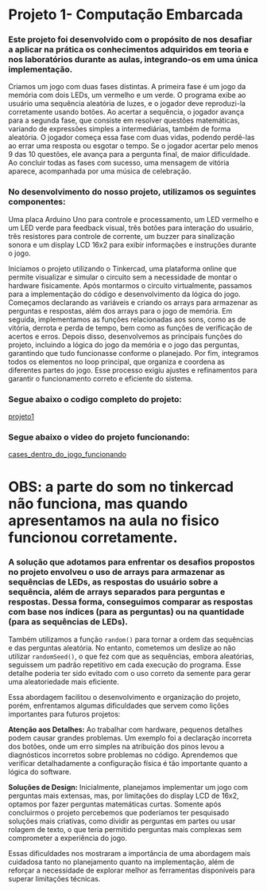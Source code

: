 # Projeto 1- Computação Embarcada

  ### Este projeto foi desenvolvido com o propósito de nos desafiar a aplicar na prática os conhecimentos adquiridos em teoria e nos laboratórios durante as aulas, integrando-os em uma única implementação. 
  
  Criamos um jogo com duas fases distintas. A primeira fase é um jogo da memória com dois LEDs, um vermelho e um verde. O programa exibe ao usuário uma sequência aleatória de luzes, e o jogador deve reproduzi-la corretamente usando botões. Ao acertar a sequência, o jogador avança para a segunda fase, que consiste em resolver questões matemáticas, variando de expressões simples a intermediárias, também de forma aleatória. O jogador começa essa fase com duas vidas, podendo perdê-las ao errar uma resposta ou esgotar o tempo. Se o jogador acertar pelo menos 9 das 10 questões, ele avança para a pergunta final, de maior dificuldade. Ao concluir todas as fases com sucesso, uma mensagem de vitória aparece, acompanhada por uma música de celebração.

  ### No desenvolvimento do nosso projeto, utilizamos os seguintes componentes: 
Uma placa Arduino Uno para controle e processamento, um LED vermelho e um LED verde para feedback visual, três botões para interação do usuário, três resistores para controle de corrente, um buzzer para sinalização sonora e um display LCD 16x2 para exibir informações e instruções durante o jogo.

  Iniciamos o projeto utilizando o Tinkercad, uma plataforma online que permite visualizar e simular o circuito sem a necessidade de montar o hardware fisicamente. 
  Após montarmos o circuito virtualmente, passamos para a implementação do código e desenvolvimento da lógica do jogo. Começamos declarando as variáveis e criando os arrays para armazenar as perguntas e respostas, além dos arrays para o jogo de memória. Em seguida, implementamos as funções relacionadas aos sons, como as de vitória, derrota e perda de tempo, bem como as funções de verificação de acertos e erros.  Depois disso, desenvolvemos as principais funções do projeto, incluindo a lógica do jogo da memória e o jogo das perguntas, garantindo que tudo funcionasse conforme o planejado. 
  Por fim, integramos todos os elementos no loop principal, que organiza e coordena as diferentes partes do jogo. Esse processo exigiu ajustes e refinamentos para garantir o funcionamento correto e eficiente do sistema.

  ### Segue abaixo o codigo completo do projeto:

  [projeto1](main.c)

  ### Segue abaixo o video do projeto funcionando:
  
  [cases_dentro_do_jogo_funcionando](video.mp4)
  # OBS: a parte do som no tinkercad não funciona, mas quando apresentamos na aula no fisico funcionou corretamente.

  ### A solução que adotamos para enfrentar os desafios propostos no projeto envolveu o uso de arrays para armazenar as sequências de LEDs, as respostas do usuário sobre a sequência, além de arrays separados para perguntas e respostas. Dessa forma, conseguimos comparar as respostas com base nos índices (para as perguntas) ou na quantidade (para as sequências de LEDs). 

Também utilizamos a função `random()` para tornar a ordem das sequências e das perguntas aleatória. No entanto, cometemos um deslize ao não utilizar `randomSeed()`, o que fez com que as sequências, embora aleatórias, seguissem um padrão repetitivo em cada execução do programa. Esse detalhe poderia ter sido evitado com o uso correto da semente para gerar uma aleatoriedade mais eficiente.

Essa abordagem facilitou o desenvolvimento e organização do projeto, porém, enfrentamos algumas dificuldades que servem como lições importantes para futuros projetos:

   **Atenção aos Detalhes:**
Ao trabalhar com hardware, pequenos detalhes podem causar grandes problemas. Um exemplo foi a declaração incorreta dos botões, onde um erro simples na atribuição dos pinos levou a diagnósticos incorretos sobre problemas no código. Aprendemos que verificar detalhadamente a configuração física é tão importante quanto a lógica do software.

   **Soluções de Design:**
Inicialmente, planejamos implementar um jogo com perguntas mais extensas, mas, por limitações do display LCD de 16x2, optamos por fazer perguntas matemáticas curtas. Somente após concluirmos o projeto percebemos que poderíamos ter pesquisado soluções mais criativas, como dividir as perguntas em partes ou usar rolagem de texto, o que teria permitido perguntas mais complexas sem comprometer a experiência do jogo.

Essas dificuldades nos mostraram a importância de uma abordagem mais cuidadosa tanto no planejamento quanto na implementação, além de reforçar a necessidade de explorar melhor as ferramentas disponíveis para superar limitações técnicas.
  

    
